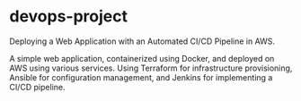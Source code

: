 # devops-project
Deploying a Web Application with an Automated CI/CD Pipeline in AWS. 

A simple web application, containerized using Docker, and deployed on AWS using various services. Using Terraform for infrastructure provisioning, Ansible for configuration management, and Jenkins for implementing a CI/CD pipeline.
